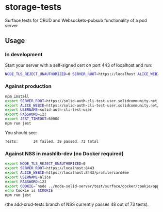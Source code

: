 # storage-tests
Surface tests for CRUD and Websockets-pubsub functionality of a pod server

## Usage
### In development
Start your server with a self-signed cert on port 443 of localhost and run:
```sh
NODE_TLS_REJECT_UNAUTHORIZED=0 SERVER_ROOT=https://localhost ALICE_WEBID=https://localhost/profile/card#me npm run jest
```

### Against production
```sh
npm install
export SERVER_ROOT=https://solid-auth-cli-test-user.solidcommunity.net
export ALICE_WEBID=https://solid-auth-cli-test-user.solidcommunity.net/profile/card#me
export USERNAME=solid-auth-cli-test-user
export PASSWORD=123
export JEST_TIMEOUT=60000
npm run jest
```

You should see:
```
Tests:       34 failed, 39 passed, 73 total
```

### Against NSS in mashlib-dev (no Docker required)
```sh
export NODE_TLS_REJECT_UNAUTHORIZED=0
export SERVER_ROOT=https://localhost:8443
export ALICE_WEBID=https://localhost:8443/profile/card#me
export USERNAME=alice
export PASSWORD=123
export COOKIE=`node ../node-solid-server/test/surface/docker/cookie/app/index.js`
echo Cookie is $COOKIE
npm run jest
```
(the add-crud-tests branch of NSS currently passes 48 out of 73 tests).
